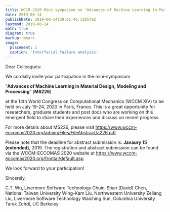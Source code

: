 ```yaml
---
title: WCCM 2020 Mini-symposium on "Advances of Machine Learning in Material Design, Modeling and Processing"
date: 2019-08-14
publishDate: 2019-08-14T20:01:46.120579Z
lastmod: 2019-08-14
math: true
diagram: true
markup: mmark
image:
  placement: 1
  caption: 'Interfacial failure analysis'
---
```


Dear Colleagues:

We cordially invite your participation in the mini-symposium

“**Advances of Machine Learning in Material Design, Modeling and Processing**” (**MS226**)

at the 14th World Congress on Computational Mechanics (WCCM XIV) to be held on July 19-24, 2020 in Paris, France. This is a great opportunity for researchers, graduate students and post docs who are working on this emergent field to share their experiences and discuss on recent progress.

For more details about MS226, please visit
https://www.wccm-eccomas2020.org/admin/Files/FileAbstract/a226.pdf

Please note that the deadline for abstract submission is: **Janaury 15 (extended),** 2019. The registration and abstract submission can be found via the WCCM-ECCOMAS 2020 website at https://www.wccm-eccomas2020.org/frontal/default.asp

We look forward to your participation!

Sincerely,

C.T. Wu, Livermore Software Technology
Chuin-Shan (David) Chen, National Taiwan University
Wing-Kam Liu, Northwestern University
Zeliang Liu, Livermore Software Technology
Waiching Sun, Columbia University
Tarek Zohdi, UC Berkeley 

